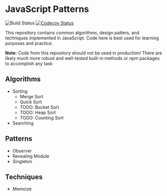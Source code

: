 # JavaScript Patterns

![Build Status](https://travis-ci.org/nas5w/javascript-patterns.svg?branch=master)
[![Codecov Status](https://codecov.io/gh/nas5w/javascript-patterns/branch/master/graph/badge.svg)](https://codecov.io/gh/nas5w/javascript-patterns/branch/master)

This repository contains common algorithms, design patters, and techniques implemented in JavaScript. Code here is best used for learning purposes and practice.

**Note:** Code from this repository should not be used in production! There are likely much more robust and well-tested built-in methods or npm packages to accomplish any task

## Algorithms

- Sorting
  - Merge Sort
  - Quick Sort
  - TODO: Bucket Sort
  - TODO: Heap Sort
  - TODO: Counting Sort
- Searching

## Patterns

- Observer
- Revealing Module
- Singleton

## Techniques

- Memoize
